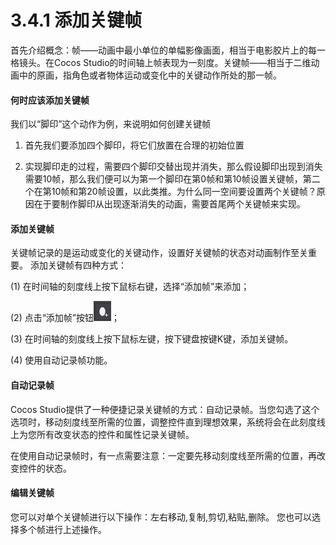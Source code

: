 # 3.4.1 添加关键帧


首先介绍概念：帧——动画中最小单位的单幅影像画面，相当于电影胶片上的每一格镜头。在Cocos Studio的时间轴上帧表现为一刻度。关键帧——相当于二维动画中的原画，指角色或者物体运动或变化中的关键动作所处的那一帧。

#### 何时应该添加关键帧

我们以“脚印”这个动作为例，来说明如何创建关键帧

1.  首先我们要添加四个脚印，将它们放置在合理的初始位置

2.  实现脚印走的过程，需要四个脚印交替出现并消失，那么假设脚印出现到消失需要10帧，那么我们便可以为第一个脚印在第0帧和第10帧设置关键帧，第二个在第10帧和第20帧设置，以此类推。为什么同一空间要设置两个关键帧？原因在于要制作脚印从出现逐渐消失的动画，需要首尾两个关键帧来实现。

#### 添加关键帧

关键帧记录的是运动或变化的关键动作，设置好关键帧的状态对动画制作至关重要。 添加关键帧有四种方式：

(1) 在时间轴的刻度线上按下鼠标右键，选择“添加帧”来添加；

(2) 点击“添加帧”按钮![image](res/image119.jpg)； 

(3) 在时间轴的刻度线上按下鼠标左键，按下键盘按键K键，添加关键帧。

(4) 使用自动记录帧功能。

#### 自动记录帧

Cocos Studio提供了一种便捷记录关键帧的方式：自动记录帧。当您勾选了这个选项时，移动刻度线至所需的位置，调整控件直到理想效果，系统将会在此刻度线上为您所有改变状态的控件和属性记录关键帧。

在使用自动记录帧时，有一点需要注意：一定要先移动刻度线至所需的位置，再改变控件的状态。

#### 编辑关键帧

您可以对单个关键帧进行以下操作：左右移动,复制,剪切,粘贴,删除。 您也可以选择多个帧进行上述操作。